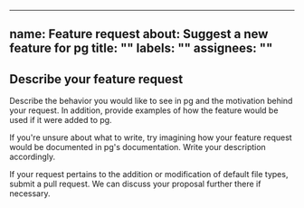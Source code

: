 <!-- /*************************************
 *        Copyright (c) xTekC.            *
 *        Licensed under MPL-2.0.         *
 *        See LICENSE for details.        *
 * https://www.mozilla.org/en-US/MPL/2.0/ *
 ******************************************/ -->

---
name: Feature request
about: Suggest a new feature for pg
title: ""
labels: ""
assignees: ""
---

## Describe your feature request

Describe the behavior you would like to see in pg and the motivation behind your request. 
In addition, provide examples of how the feature would be used if it were added to pg.

If you're unsure about what to write, try imagining how your feature request would be documented in pg's documentation. Write your description accordingly.

If your request pertains to the addition or modification of default file types, submit a pull request. We can discuss your proposal further there if necessary.
